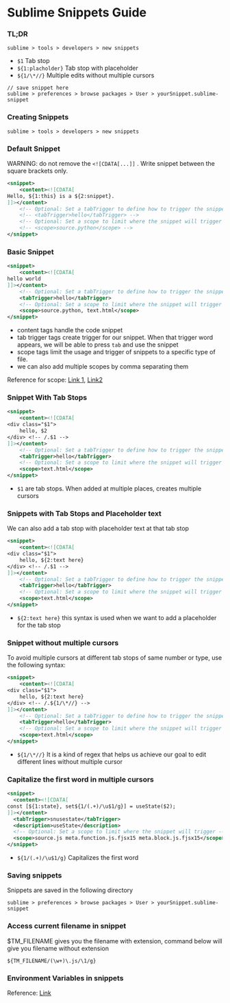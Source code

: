 # Sublime Snippets Guide



### TL;DR

```
sublime > tools > developers > new snippets
```

- `$1` Tab stop
- `${1:placholder}`  Tab stop with placeholder
- `${1/\*//}`  Multiple edits without multiple cursors

```
// save snippet here
sublime > preferences > browse packages > User > yourSnippet.sublime-snippet
```



### Creating Snippets

```
sublime > tools > developers > new snippets
```



### Default Snippet

WARNING: do not remove the `<![CDATA[...]]` . Write snippet between the square brackets only.

```xml
<snippet>
	<content><![CDATA[
Hello, ${1:this} is a ${2:snippet}.
]]></content>
	<!-- Optional: Set a tabTrigger to define how to trigger the snippet -->
	<!-- <tabTrigger>hello</tabTrigger> -->
	<!-- Optional: Set a scope to limit where the snippet will trigger -->
	<!-- <scope>source.python</scope> -->
</snippet>
```



### Basic Snippet

```xml
<snippet>
	<content><![CDATA[
hello world
]]></content>
	<!-- Optional: Set a tabTrigger to define how to trigger the snippet -->
	<tabTrigger>hello</tabTrigger>
	<!-- Optional: Set a scope to limit where the snippet will trigger -->
	<scope>source.python, text.html</scope>
</snippet>
```



- content tags handle the code snippet
- tab trigger tags create trigger for our snippet. When that trigger word appears, we will be able to press `tab` and use the snippet
- scope tags limit the usage and trigger of snippets to a specific type of file.
- we can also add multiple scopes by comma separating them

Reference for scope: [Link 1](https://gist.github.com/iambibhas/4705378), [Link2](https://gist.github.com/J2TeaM/a54bafb082f90c0f20c9)



### Snippet With Tab Stops

```xml
<snippet>
	<content><![CDATA[
<div class="$1">
	hello, $2
</div> <!-- /.$1 -->
]]></content>
	<!-- Optional: Set a tabTrigger to define how to trigger the snippet -->
	<tabTrigger>hello</tabTrigger>
	<!-- Optional: Set a scope to limit where the snippet will trigger -->
	<scope>text.html</scope>
</snippet>
```



- `$1` are tab stops. When added at multiple places, creates multiple cursors



### Snippets with Tab Stops and Placeholder text

We can also add a tab stop with placeholder text at that tab stop

```xml
<snippet>
	<content><![CDATA[
<div class="$1">
	hello, ${2:text here}
</div> <!-- /.$1 -->
]]></content>
	<!-- Optional: Set a tabTrigger to define how to trigger the snippet -->
	<tabTrigger>hello</tabTrigger>
	<!-- Optional: Set a scope to limit where the snippet will trigger -->
	<scope>text.html</scope>
</snippet>

```



- `${2:text here}` this syntax is used when we want to add a placeholder for the tab stop



### Snippet without multiple cursors

To avoid multiple cursors at different tab stops of same number or type, use the following syntax:

```xml
<snippet>
	<content><![CDATA[
<div class="$1">
	hello, ${2:text here}
</div> <!-- /.${1/\*//} -->
]]></content>
	<!-- Optional: Set a tabTrigger to define how to trigger the snippet -->
	<tabTrigger>hello</tabTrigger>
	<!-- Optional: Set a scope to limit where the snippet will trigger -->
	<scope>text.html</scope>
</snippet>

```



- `${1/\*//}` It is a kind of regex that helps us achieve our goal to edit different lines without multiple cursor



### Capitalize the first word in multiple cursors

```xml
<snippet>
  <content><![CDATA[
const [${1:state}, set${1/(.+)/\u$1/g}] = useState($2);
]]></content>
  <tabTrigger>snusestate</tabTrigger>
  <description>useState</description>
  <!-- Optional: Set a scope to limit where the snippet will trigger -->
  <scope>source.js meta.function.js.fjsx15 meta.block.js.fjsx15</scope>
</snippet>
```



- `${1/(.+)/\u$1/g}` Capitalizes the first word



### Saving snippets

Snippets are saved in the following directory

```
sublime > preferences > browse packages > User > yourSnippet.sublime-snippet
```



### Access current filename in snippet

$TM_FILENAME gives you the filename with extension, command below will give you filename without extension

```
${TM_FILENAME/(\w+)\.js/\1/g}
```



### Environment Variables in snippets

Reference: [Link](https://docs.sublimetext.io/guide/extensibility/snippets.html#environment-variables)